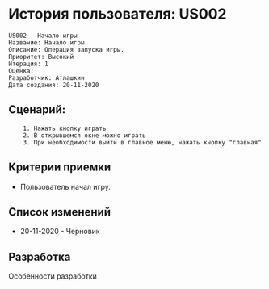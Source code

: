 # История пользователя: US002
    US002 - Начало игры
    Название: Начало игры.
    Описание: Операция запуска игры.
    Приоритет: Высокий
    Итерация: 1
    Оценка: 
    Разработчик: Атлашкин
    Дата создания: 20-11-2020


## Сценарий:
        1. Нажать кнопку играть
        2. В открывшемся окне можно играть
        3. При необходимости выйти в главное меню, нажать кнопку "главная"
        


## Критерии приемки
- Пользователь начал игру.

## Список изменений
- 20-11-2020 - Черновик


## Разработка
Особенности разработки
